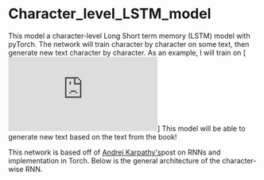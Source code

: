 # Character_level_LSTM_model

This model a character-level Long Short term memory (LSTM) model with pyTorch. The network will train character by character on some text, then generate new text character by character. As an example, I will train on [![Anna Karenina](https://www.globalgreyebooks.com/anna-karenina-ebook.html)]
 This model will be able to generate new text based on the text from the book!

This network is based off of [Andrej Karpathy's](http://karpathy.github.io/2015/05/21/rnn-effectiveness/)post on RNNs and implementation in Torch. Below is the general architecture of the character-wise RNN.
